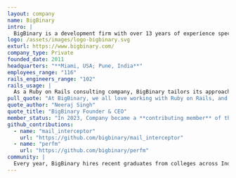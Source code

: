 ```yaml
---
layout: company
name: BigBinary
intro: |
  BigBinary is a development firm with over 13 years of experience specializing in Ruby on Rails. BigBinary has a track record of building high-quality software and was an early adopter of Ruby on Rails due to its exceptional productivity. Over the years, clients like **Gumroad**, **MLB**, **AngelList**, **Rootly**, **AtoB**, and **Healthicity** have worked with them to build robust, scalable software. In addition to client work, BigBinary is also building Neeto — a suite of productivity tools — entirely using Ruby on Rails.
logo: /assets/images/logo-bigbinary.svg
exturl: https://www.bigbinary.com/
company_type: Private
founded_date: 2011
headquarters: "**Miami, USA; Pune, India**"
employees_range: "116"
rails_engineers_range: "102"
rails_usage: |
  As a Ruby on Rails consulting company, BigBinary tailors its approach based on the architecture and requirements of each project. Their engineers have implemented both **Hotwire (Turbo + Stimulus)** for a modern, server-driven UI and **React.js** for more dynamic, client-heavy interfaces. On the backend, we’ve worked extensively with **Sidekiq** and are now also leveraging **Solid Queue** for Active Job-based background processing. We also integrate tools like **Redis**, **PostgreSQL**, and **Elasticsearch** to build scalable, high-performance systems on top of Rails.
pull_quote: "At BigBinary, we all love working with Ruby on Rails, and find it incredibly productive. Without it, it wouldn’t be possible for us to build Neeto, where we are building 20+ products simultaneously. We are thrilled to be part of the Rails Foundation. We believe Rails has a great future ahead and we want to do our bit to make that a reality."
quote_author: "Neeraj Singh"
quote_title: "BigBinary Founder & CEO"
member_status: "In 2023, Company became a **contributing member** of the Rails Foundation."
github_contributions:
  - name: "mail_interceptor"
    url: "https://github.com/bigbinary/mail_interceptor"
  - name: "perfm"
    url: "https://github.com/bigbinary/perfm"
community: |
  Every year, BigBinary hires recent graduates from colleges across India and trains them in Ruby on Rails through the [Learn Ruby on Rails course](https://courses.bigbinaryacademy.com/learn-rubyonrails/). This course has been actively maintained and refined by BigBinary for over five years. This course and other courses including [Learn Ruby](https://courses.bigbinaryacademy.com/learn-ruby/) are available for anyone to use for free at BigBinary Academy.
---
```



